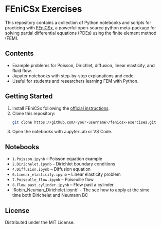 # FEniCSx Exercises

This repository contains a collection of Python notebooks and scripts for practicing with [FEniCSx](https://fenicsproject.org/), a powerful open-source python meta-package for solving partial differential equations (PDEs) using the finite element method (FEM).

## Contents

- Example problems for Poisson, Dirichlet, diffusion, linear elasticity, and fluid flow.
- Jupyter notebooks with step-by-step explanations and code.
- Useful for students and researchers learning FEM with Python.

## Getting Started

1. Install FEniCSx following the [official instructions](https://docs.fenicsproject.org/dolfinx/main/python/installation.html).
2. Clone this repository:
   ```bash
   git clone https://github.com/<your-username>/fenicsx-exercises.git
   ```
3. Open the notebooks with JupyterLab or VS Code.

## Notebooks

- `1.Poisson.ipynb` – Poisson equation example
- `2.Dirichelet.ipynb` – Dirichlet boundary conditions
- `4.Diffusion.ipynb` – Diffusion equation
- `6.Linear_elasticity.ipynb` – Linear elasticity problem
- `7.Poiseulle_flow.ipynb` – Poiseuille flow
- `8.Flow_past_cylinder.ipynb` – Flow past a cylinder
- 'Robin_Neuman_Dirichelet.ipynb' - The see how to apply at the sime time both Dirichelet and Neumann BC

## License

Distributed under the MIT License.